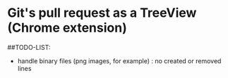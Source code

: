 # Git's pull request as a TreeView (Chrome extension)

##TODO-LIST:

* handle binary files (png images, for example) : no created or removed lines

